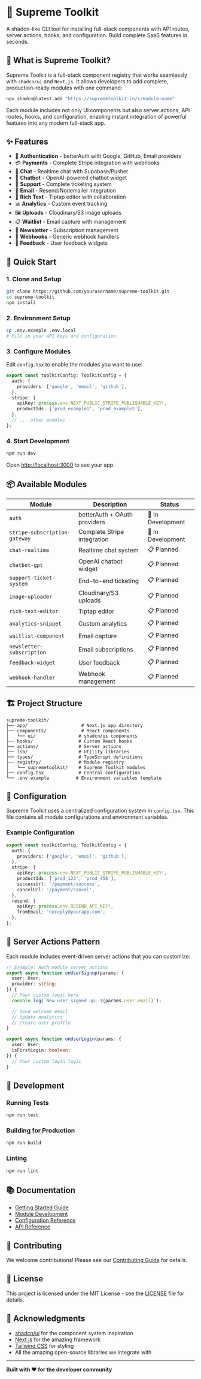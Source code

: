 # 🚀 Supreme Toolkit

A shadcn-like CLI tool for installing full-stack components with API routes, server actions, hooks, and configuration. Build complete SaaS features in seconds.

## 🎯 What is Supreme Toolkit?

Supreme Toolkit is a full-stack component registry that works seamlessly with `shadcn/ui` and `Next.js`. It allows developers to add complete, production-ready modules with one command:

```bash
npx shadcn@latest add "https://supremetoolkit.in/r/module-name"
```

Each module includes not only UI components but also server actions, API routes, hooks, and configuration, enabling instant integration of powerful features into any modern full-stack app.

## ✨ Features

- 🔐 **Authentication** - betterAuth with Google, GitHub, Email providers
- 💳 **Payments** - Complete Stripe integration with webhooks
- 💬 **Chat** - Realtime chat with Supabase/Pusher
- 🤖 **Chatbot** - OpenAI-powered chatbot widget
- 🎫 **Support** - Complete ticketing system
- 📧 **Email** - Resend/Nodemailer integration
- 📝 **Rich Text** - Tiptap editor with collaboration
- 📊 **Analytics** - Custom event tracking
- 🖼️ **Uploads** - Cloudinary/S3 image uploads
- 📋 **Waitlist** - Email capture with management
- 💌 **Newsletter** - Subscription management
- 🔗 **Webhooks** - Generic webhook handlers
- 💭 **Feedback** - User feedback widgets

## 🚀 Quick Start

### 1. Clone and Setup

```bash
git clone https://github.com/yourusername/supreme-toolkit.git
cd supreme-toolkit
npm install
```

### 2. Environment Setup

```bash
cp .env.example .env.local
# Fill in your API keys and configuration
```

### 3. Configure Modules

Edit `config.tsx` to enable the modules you want to use:

```typescript
export const toolkitConfig: ToolkitConfig = {
  auth: {
    providers: ['google', 'email', 'github'],
  },
  stripe: {
    apiKey: process.env.NEXT_PUBLIC_STRIPE_PUBLISHABLE_KEY!,
    productIds: ['prod_example1', 'prod_example2'],
  },
  // ... other modules
};
```

### 4. Start Development

```bash
npm run dev
```

Open [http://localhost:3000](http://localhost:3000) to see your app.

## 📦 Available Modules

| Module | Description | Status |
|--------|-------------|--------|
| `auth` | betterAuth + OAuth providers | 🔄 In Development |
| `stripe-subscription-gateway` | Complete Stripe integration | 🔄 In Development |
| `chat-realtime` | Realtime chat system | 📋 Planned |
| `chatbot-gpt` | OpenAI chatbot widget | 📋 Planned |
| `support-ticket-system` | End-to-end ticketing | 📋 Planned |
| `image-uploader` | Cloudinary/S3 uploads | 📋 Planned |
| `rich-text-editor` | Tiptap editor | 📋 Planned |
| `analytics-snippet` | Custom analytics | 📋 Planned |
| `waitlist-component` | Email capture | 📋 Planned |
| `newsletter-subscription` | Email subscriptions | 📋 Planned |
| `feedback-widget` | User feedback | 📋 Planned |
| `webhook-handler` | Webhook management | 📋 Planned |

## 🏗️ Project Structure

```
supreme-toolkit/
├── app/                    # Next.js app directory
├── components/             # React components
│   └── ui/                # shadcn/ui components
├── hooks/                 # Custom React hooks
├── actions/               # Server actions
├── lib/                   # Utility libraries
├── types/                 # TypeScript definitions
├── registry/              # Module registry
│   └── supremetoolkit/    # Supreme Toolkit modules
├── config.tsx             # Central configuration
└── .env.example          # Environment variables template
```

## 🔧 Configuration

Supreme Toolkit uses a centralized configuration system in `config.tsx`. This file contains all module configurations and environment variables.

### Example Configuration

```typescript
export const toolkitConfig: ToolkitConfig = {
  auth: {
    providers: ['google', 'email', 'github'],
  },
  stripe: {
    apiKey: process.env.NEXT_PUBLIC_STRIPE_PUBLISHABLE_KEY!,
    productIds: ['prod_123', 'prod_456'],
    successUrl: '/payment/success',
    cancelUrl: '/payment/cancel',
  },
  resend: {
    apiKey: process.env.RESEND_API_KEY!,
    fromEmail: 'noreply@yourapp.com',
  },
};
```

## 🎨 Server Actions Pattern

Each module includes event-driven server actions that you can customize:

```typescript
// Example: Auth module server actions
export async function onUserSignup(params: {
  user: User;
  provider: string;
}) {
  // Your custom logic here
  console.log(`New user signed up: ${params.user.email}`);

  // Send welcome email
  // Update analytics
  // Create user profile
}

export async function onUserLogin(params: {
  user: User;
  isFirstLogin: boolean;
}) {
  // Your custom login logic
}
```

## 🧪 Development

### Running Tests

```bash
npm run test
```

### Building for Production

```bash
npm run build
```

### Linting

```bash
npm run lint
```

## 📚 Documentation

- [Getting Started Guide](./docs/getting-started.md)
- [Module Development](./docs/module-development.md)
- [Configuration Reference](./docs/configuration.md)
- [API Reference](./docs/api-reference.md)

## 🤝 Contributing

We welcome contributions! Please see our [Contributing Guide](./CONTRIBUTING.md) for details.

## 📄 License

This project is licensed under the MIT License - see the [LICENSE](./LICENSE) file for details.

## 🙏 Acknowledgments

- [shadcn/ui](https://ui.shadcn.com/) for the component system inspiration
- [Next.js](https://nextjs.org/) for the amazing framework
- [Tailwind CSS](https://tailwindcss.com/) for styling
- All the amazing open-source libraries we integrate with

---

**Built with ❤️ for the developer community**
